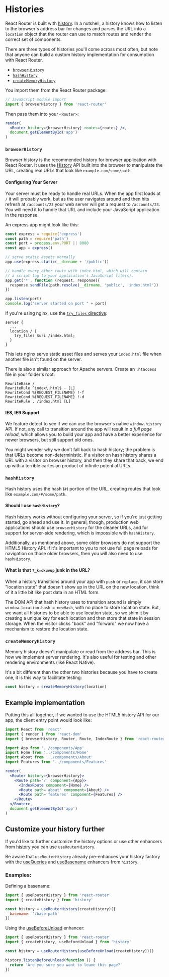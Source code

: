# Histories

React Router is built with [history](https://github.com/reactjs/history).
In a nutshell, a history knows how to listen to the browser's address
bar for changes and parses the URL into a `location` object that the
router can use to match routes and render the correct set of components.

There are three types of histories you'll come across most often, but
note that anyone can build a custom history implementation for
consumption with React Router.

- [`browserHistory`](#browserhistory)
- [`hashHistory`](#hashhistory)
- [`createMemoryHistory`](#creatememoryhistory)

You import them from the React Router package:

```jsx
// JavaScript module import
import { browserHistory } from 'react-router'
```

Then pass them into your `<Router>`:

```jsx
render(
  <Router history={browserHistory} routes={routes} />,
  document.getElementById('app')
)
```

### `browserHistory`
Browser history is the recommended history for browser application with React Router. It uses the [History](https://developer.mozilla.org/en-US/docs/Web/API/History) API built into the browser to manipulate the URL, creating real URLs that look like `example.com/some/path`.

#### Configuring Your Server

Your server must be ready to handle real URLs. When the app first loads at `/` it will probably work, but as the user navigates around and then hits refresh at `/accounts/23` your web server will get a request to `/accounts/23`. You will need it to handle that URL and include your JavaScript application in the response.

An express app might look like this:

```jsx
const express = require('express')
const path = require('path')
const port = process.env.PORT || 8080
const app = express()

// serve static assets normally
app.use(express.static(__dirname + '/public'))

// handle every other route with index.html, which will contain
// a script tag to your application's JavaScript file(s).
app.get('*', function (request, response){
  response.sendFile(path.resolve(__dirname, 'public', 'index.html'))
})

app.listen(port)
console.log("server started on port " + port)
```

If you're using nginx, use the [`try_files` directive](http://nginx.org/en/docs/http/ngx_http_core_module.html#try_files):

```
server {
  ...
  location / {
    try_files $uri /index.html;
  }
}
```

This lets nginx serve static asset files and serves your `index.html` file when another file isn't found on the server.

There is also a similar approach for Apache servers. Create an `.htaccess` file in your folder's root:

```
RewriteBase /
RewriteRule ^index\.html$ - [L]
RewriteCond %{REQUEST_FILENAME} !-f
RewriteCond %{REQUEST_FILENAME} !-d
RewriteRule . /index.html [L]
```

#### IE8, IE9 Support
We feature detect to see if we can use the browser's native `window.history` API. If not, any call to transition around the app will result in _a full page reload_, which allows you to build your app and have a better experience for newer browsers, but still support old ones.

You might wonder why we don't fall back to hash history; the problem is that URLs become non-deterministic. If a visitor on hash history shares a URL with a visitor on browser history, and then they share that back, we end up with a terrible cartesian product of infinite potential URLs.

### `hashHistory`
Hash history uses the hash (`#`) portion of the URL, creating routes that look like `example.com/#/some/path`.

#### Should I use `hashHistory`?
Hash history works without configuring your server, so if you're just getting started, go ahead and use it. In general, though, production web applications should use `browserHistory` for the cleaner URLs, and for support for server-side rendering, which is impossible with `hashHistory`.

Additionally, as mentioned above, some older browsers do not support the HTML5 History API. If it's important to you to not use full page reloads for navigation on those older browsers, then you will also need to use `hashHistory`.

#### What is that `?_k=ckuvup` junk in the URL?
When a history transitions around your app with `push` or `replace`, it can store "location state" that doesn't show up in the URL on the new location, think of it a little bit like post data in an HTML form.

The DOM API that hash history uses to transition around is simply `window.location.hash = newHash`, with no place to store location state.  But, we want all histories to be able to use location state, so we shim it by creating a unique key for each location and then store that state in session storage. When the visitor clicks "back" and "forward" we now have a mechanism to restore the location state.

### `createMemoryHistory`
Memory history doesn't manipulate or read from the address bar. This is how we implement server rendering. It's also useful for testing and other rendering environments (like React Native).

It's a bit different than the other two histories because you have to
create one, it is this way to facilitate testing:

```jsx
const history = createMemoryHistory(location)
```

## Example implementation

Putting this all together, if we wanted to use the HTML5 history API for our
app, the client entry point would look like:

```jsx
import React from 'react'
import { render } from 'react-dom'
import { browserHistory, Router, Route, IndexRoute } from 'react-router'

import App from '../components/App'
import Home from '../components/Home'
import About from '../components/About'
import Features from '../components/Features'

render(
  <Router history={browserHistory}>
    <Route path='/' component={App}>
      <IndexRoute component={Home} />
      <Route path='about' component={About} />
      <Route path='features' component={Features} />
    </Route>
  </Router>,
  document.getElementById('app')
)
```

## Customize your history further

If you'd like to further customize the history options or use other
enhancers from
[history](https://github.com/ReactTraining/history/) you can use
`useRouterHistory`.

Be aware that `useRouterHistory` already pre-enhances your history
factory with the [useQueries](https://github.com/ReactTraining/history/blob/master/docs/QuerySupport.md) and [useBasename](https://github.com/ReactTraining/history/blob/master/docs/BasenameSupport.md) enhancers from `history`.

### Examples:

Defining a basename:

```jsx
import { useRouterHistory } from 'react-router'
import { createHistory } from 'history'

const history = useRouterHistory(createHistory)({
  basename: '/base-path'
})
```

Using the
[useBeforeUnload](https://github.com/mjackson/history/blob/master/docs/ConfirmingNavigation.md)
enhancer:

```jsx
import { useRouterHistory } from 'react-router'
import { createHistory, useBeforeUnload } from 'history'

const history = useRouterHistory(useBeforeUnload(createHistory))()

history.listenBeforeUnload(function () {
  return 'Are you sure you want to leave this page?'
})
```

